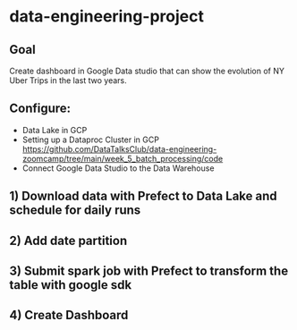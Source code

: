 # data-engineering-project

## Goal
Create dashboard in Google Data studio that can show the evolution of NY Uber Trips in the last two years.

## Configure:

- Data Lake in GCP
- Setting up a Dataproc Cluster in GCP
https://github.com/DataTalksClub/data-engineering-zoomcamp/tree/main/week_5_batch_processing/code
- Connect Google Data Studio to the Data Warehouse

## 1) Download data with Prefect to Data Lake and schedule for daily runs
## 2) Add date partition
## 3) Submit spark job with Prefect to transform the table with google sdk 
## 4) Create Dashboard 
